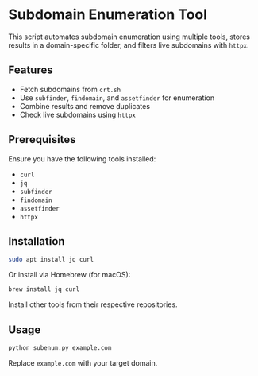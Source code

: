 # Subdomain Enumeration Tool

This script automates subdomain enumeration using multiple tools, stores results in a domain-specific folder, and filters live subdomains with `httpx`.

## Features
- Fetch subdomains from `crt.sh`
- Use `subfinder`, `findomain`, and `assetfinder` for enumeration
- Combine results and remove duplicates
- Check live subdomains using `httpx`

## Prerequisites
Ensure you have the following tools installed:
- `curl`
- `jq`
- `subfinder`
- `findomain`
- `assetfinder`
- `httpx`

## Installation
```sh
sudo apt install jq curl
```
Or install via Homebrew (for macOS):
```sh
brew install jq curl
```
Install other tools from their respective repositories.

## Usage
```sh
python subenum.py example.com
```
Replace `example.com` with your target domain.
